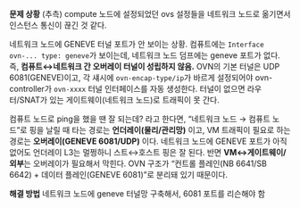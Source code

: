 **문제 상황**
(추측) compute 노드에 설정되었던 ovs 설정들을 네트워크 노드로 옮기면서 인스턴스 통신이 끊긴 것 같다. 

네트워크 노드에 GENEVE 터널 포트가 안 보이는 상황. 
컴퓨트에는 `Interface ovn-... type: geneve`가 보이는데, 네트워크 노드 덤프에는 geneve 포트가 없다. 즉, **컴퓨트↔네트워크 간 오버레이 터널이 성립하지 않음.** OVN의 기본 터널은 UDP 6081(GENEVE)이고, 각 섀시에 `ovn-encap-type/ip`가 바르게 설정되어야 ovn-controller가 `ovn-xxxx` 터널 인터페이스를 자동 생성한다. 터널이 없으면 라우터/SNAT가 있는 게이트웨이(네트워크 노드)로 트래픽이 못 간다.

컴퓨트 노드로 ping을 했을 땐 잘 되는데? 라고 한다면,
“네트워크 노드 → 컴퓨트 노드”로 핑을 날릴 때 타는 경로는 **언더레이(물리/관리망)** 이고, VM 트래픽이 필요로 하는 경로는 **오버레이(GENEVE 6081/UDP)** 이다. 네트워크 노드에 GENEVE 포트가 아직 없어도 언더레이 L3는 멀쩡하니 스트↔호스트 핑은 잘 된다. 반면 **VM↔게이트웨이/외부**는 오버레이가 필요해서 막힌다. OVN 구조가 “컨트롤 플레인(NB 6641/SB 6642) + 데이터 플레인(GENEVE 6081)”로 분리돼 있기 때문이다.

**해결 방법**
네트워크 노드에 geneve 터널망 구축해서, 6081 포트를 리슨해야 함